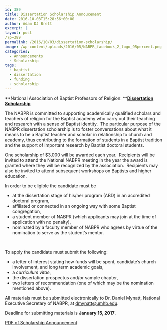 ```yaml
---
id: 389
title: Dissertation Scholarship Annoucement
date: 2016-10-03T15:28:56+00:00
author: Adam DJ Brett
excerpt: |
layout: post
/?p=389
permalink: /2016/10/03/dissertation-scholarship/
image: /wp-content/uploads/2016/05/NABPR_facebook_2_logo_95percent.png
categories:
  - Announcements
  - Scholarship
tags:
  - baptist
  - dissertation
  - funding
  - scholarship
---
```

**National Association of Baptist Professors of Religion: **[**Dissertation Scholarship**](http://nabpr.org/disssertation/)

<u></u>The NABPR is committed to supporting academically qualified scholars and teachers of religion for the Baptist academy who carry out their teaching and research with a sense of Baptist identity.  The particular purpose of the NABPR dissertation scholarship is to foster conversations about what it means to be a Baptist teacher and scholar in relationship to church and academy, thus contributing to the formation of students in a Baptist tradition and the support of important research by Baptist doctoral students.

One scholarship of $3,000 will be awarded each year.  Recipients will be invited to attend the National NABPR meeting in the year the award is granted where they will be recognized by the association.  Recipients may also be invited to attend subsequent workshops on Baptists and higher education.

In order to be eligible the candidate must be

  * at the dissertation stage of his/her program (ABD) in an accredited doctoral program,
  * affiliated or connected in an ongoing way with some Baptist congregation,
  * a student member of NABPR (which applicants may join at the time of application with no penalty),
  * nominated by a faculty member of NABPR who agrees by virtue of the nomination to serve as the student’s mentor.

&nbsp;

To apply the candidate must submit the following:

  * a letter of interest stating how funds will be spent, candidate’s church involvement, and long term academic goals,
  * a _curriculum vitae_,
  * the dissertation prospectus and/or sample chapter,
  * two letters of recommendation (one of which may be the nomination mentioned above).

All materials must be submitted electronically to Dr. Daniel Mynatt, National Executive Secretary of NABPR, at dmynatt@umhb.edu.

Deadline for submitting materials is **January 15, 2017**.

[PDF of Scholarship Announcement](/wp-content/uploads/2016/10/ScholarshipAnnouncement2017.pdf)